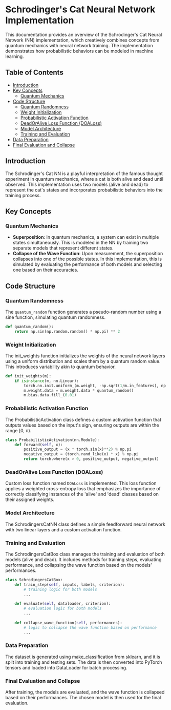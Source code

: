 # Schrodinger's Cat Neural Network Implementation

This documentation provides an overview of the Schrodinger's Cat Neural Network (NN) implementation, which creatively combines concepts from quantum mechanics with neural network training. The implementation demonstrates how probabilistic behaviors can be modeled in machine learning.

## Table of Contents
- [Introduction](#introduction)
- [Key Concepts](#key-concepts)
  - [Quantum Mechanics](#quantum-mechanics)
- [Code Structure](#code-structure)
  - [Quantum Randomness](#quantum-randomness)
  - [Weight Initialization](#weight-initialization)
  - [Probabilistic Activation Function](#probabilistic-activation-function)
  - [DeadOrAlive Loss Function (DOALoss)](#deadoralive-loss-function-doaloss)
  - [Model Architecture](#model-architecture)
  - [Training and Evaluation](#training-and-evaluation)
- [Data Preparation](#data-preparation)
- [Final Evaluation and Collapse](#final-evaluation-and-collapse)

## Introduction
The Schrodinger's Cat NN is a playful interpretation of the famous thought experiment in quantum mechanics, where a cat is both alive and dead until observed. This implementation uses two models (alive and dead) to represent the cat's states and incorporates probabilistic behaviors into the training process.

## Key Concepts

### Quantum Mechanics
- **Superposition**: In quantum mechanics, a system can exist in multiple states simultaneously. This is modeled in the NN by training two separate models that represent different states.
- **Collapse of the Wave Function**: Upon measurement, the superposition collapses into one of the possible states. In this implementation, this is simulated by evaluating the performance of both models and selecting one based on their accuracies.

## Code Structure

### Quantum Randomness
The `quantum_random` function generates a pseudo-random number using a sine function, simulating quantum randomness.

```python
def quantum_random():
    return np.sin(np.random.random() * np.pi) ** 2
```

### Weight Initialization
The init_weights function initializes the weights of the neural network layers using a uniform distribution and scales them by a quantum random value. This introduces variability akin to quantum behavior.
```python
def init_weights(m):
    if isinstance(m, nn.Linear):
        torch.nn.init.uniform_(m.weight, -np.sqrt(1/m.in_features), np.sqrt(1/m.in_features))
        m.weight.data = m.weight.data * quantum_random()
        m.bias.data.fill_(0.01)
```

### Probabilistic Activation Function
The ProbabilisticActivation class defines a custom activation function that outputs values based on the input's sign, ensuring outputs are within the range [0, π).
```python
class ProbabilisticActivation(nn.Module):
    def forward(self, x):
        positive_output = (x * torch.sin(x)**2) % np.pi  
        negative_output = (torch.rand_like(x) * x) % np.pi 
        return torch.where(x > 0, positive_output, negative_output)
```

### DeadOrAlive Loss Function (DOALoss)
Custom loss function named `DOALoss` is implemented. This loss function applies a weighted cross-entropy loss that emphasizes the importance of correctly classifying instances of the 'alive' and 'dead' classes based on their assigned weights.

### Model Architecture
The SchrodingersCatNN class defines a simple feedforward neural network with two linear layers and a custom activation function.

### Training and Evaluation
The SchrodingersCatBox class manages the training and evaluation of both models (alive and dead). It includes methods for training steps, evaluating performance, and collapsing the wave function based on the models' performances.
```python
class SchrodingersCatBox:
    def train_step(self, inputs, labels, criterion):
        # training logic for both models
        ...
    
    def evaluate(self, dataloader, criterion):
        # evaluation logic for both models
        ...
    
    def collapse_wave_function(self, performances):
        # logic to collapse the wave function based on performance
        ...
```

### Data Preparation
The dataset is generated using make_classification from sklearn, and it is split into training and testing sets. The data is then converted into PyTorch tensors and loaded into DataLoader for batch processing.

### Final Evaluation and Collapse
After training, the models are evaluated, and the wave function is collapsed based on their performances. The chosen model is then used for the final evaluation.
